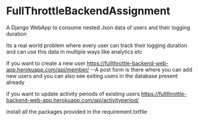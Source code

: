 # FullThrottleBackendAssignment
A Django WebApp to consume nested Json data of users and their logging duration

Its a real world problem where every user can track their logging duration and can use this data in multiple ways like analytics etc

If you want to create a new user
https://fullthrottle-backend-web-app.herokuapp.com/api/member/ --A post form is there where you can add new users and you can also see exiting users in the database present already


if you want to update activity periods of existing users 
https://fullthrottle-backend-web-app.herokuapp.com/api/activityperiod/  


install all the packages provided in the requirement.txtfile
